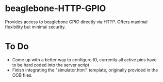 # beaglebone-HTTP-GPIO
Provides access to beaglebone GPIO directly via HTTP.
Offers maximal flexibility but minimal security.

# To Do
* Come up with a better way to configure IO, currently all active pins have to be hard coded into the server script
* Finish integrating the "simulator.html" template, originally provided in the OOB files.
